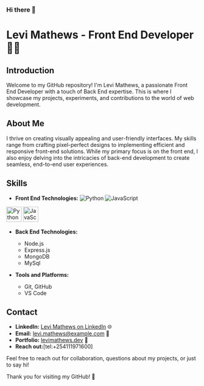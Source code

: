 ### Hi there 👋
# Levi Mathews - Front End Developer 👨‍💻

## Introduction
Welcome to my GitHub repository! I'm Levi Mathews, a passionate Front End Developer with a touch of Back End expertise. This is where I showcase my projects, experiments, and contributions to the world of web development.

## About Me
I thrive on creating visually appealing and user-friendly interfaces. My skills range from crafting pixel-perfect designs to implementing efficient and responsive front-end solutions. While my primary focus is on the front end, I also enjoy delving into the intricacies of back-end development to create seamless, end-to-end user experiences.

## Skills
- **Front End Technologies:**
![Python](https://cdn.jsdelivr.net/npm/simple-icons@3.13.0/icons/python.svg)
![JavaScript](https://cdn.jsdelivr.net/npm/simple-icons@3.13.0/icons/javascript.svg)
<img src="https://cdn.jsdelivr.net/npm/simple-icons@3.13.0/icons/python.svg" alt="Python" width="40" height="40"/>
<img src="https://cdn.jsdelivr.net/npm/simple-icons@3.13.0/icons/javascript.svg" alt="JavaScript" width="40" height="40"/>



    
  
- **Back End Technologies:**
  - Node.js
  - Express.js
  - MongoDB
  - MySql

- **Tools and Platforms:**
  - Git, GitHub
  - VS Code


## Contact
- **LinkedIn:** [Levi Mathews on LinkedIn](https://bit.ly/3WB0gsX) 🌐
- **Email:** [levi.mathews@example.com](mailto:kmathewslevi@gmail.com) 📧
- **Portfolio:** [levimathews.dev](https://www.levimathews.dev/) 💼
- **Reach out:**[tel:+254111971600]

Feel free to reach out for collaboration, questions about my projects, or just to say hi!

Thank you for visiting my GitHub! 🚀
